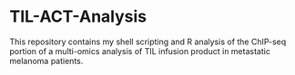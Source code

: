 # TIL-ACT-Analysis
This repository contains my shell scripting and R analysis of the ChIP-seq portion of a multi-omics analysis of TIL infusion product in metastatic melanoma patients.
